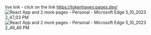 live link - click on the link https://tokenhaven.pages.dev/ 
![React App and 2 more pages - Personal - Microsoft​ Edge 5_10_2023 2_47_03 PM](https://github.com/yashgupta-g/tokenhaven/assets/52443096/f536ccd5-6629-462b-ac70-7ca029f11e73)
![React App and 2 more pages - Personal - Microsoft​ Edge 5_10_2023 2_49_46 PM](https://github.com/yashgupta-g/tokenhaven/assets/52443096/b6f4e2cd-8583-4f46-b7ce-655999213e2f)
